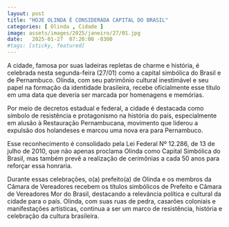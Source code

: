 ```yaml
---
layout: post
title: "HOJE OLINDA É CONSIDERADA CAPITAL DO BRASIL"
categories: [ Olinda , Cidade ]
image: assets/images/2025/janeiro/27/01.jpg
date:   2025-01-27  07:20:00 -0300
#tags: [sticky, featured]
---
```

A cidade, famosa por suas ladeiras repletas de charme e história, é celebrada nesta segunda-feira (27/01) como a capital simbólica do Brasil e de Pernambuco. Olinda, com seu patrimônio cultural inestimável e seu papel na formação da identidade brasileira, recebe oficialmente esse título em uma data que deveria ser marcada por homenagens e memórias.

Por meio de decretos estadual e federal, a cidade é destacada como símbolo de resistência e protagonismo na história do país, especialmente em alusão à Restauração Pernambucana, movimento que liderou a expulsão dos holandeses e marcou uma nova era para Pernambuco.

Esse reconhecimento é consolidado pela Lei Federal Nº 12.286, de 13 de julho de 2010, que não apenas proclama Olinda como Capital Simbólica do Brasil, mas também prevê a realização de cerimônias a cada 50 anos para reforçar essa honraria.

Durante essas celebrações, o(a) prefeito(a) de Olinda e os membros da Câmara de Vereadores recebem os títulos simbólicos de Prefeito e Câmara de Vereadores Mor do Brasil, destacando a relevância política e cultural da cidade para o país. Olinda, com suas ruas de pedra, casarões coloniais e manifestações artísticas, continua a ser um marco de resistência, história e celebração da cultura brasileira.